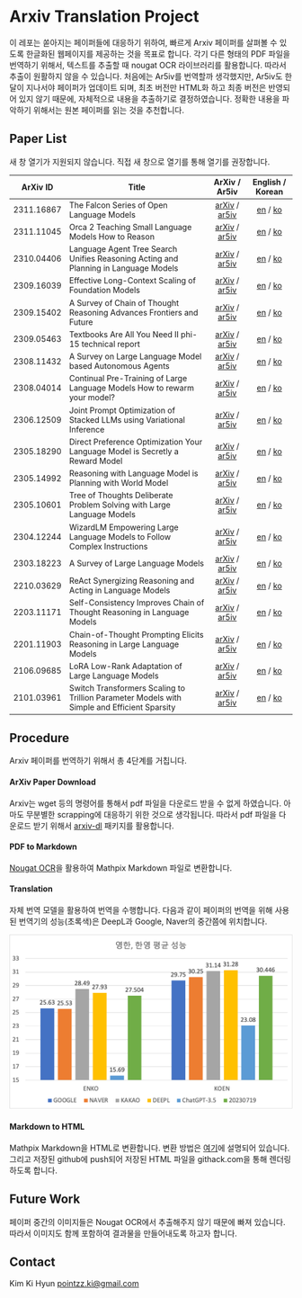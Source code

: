 # Arxiv Translation Project

이 레포는 쏟아지는 페이퍼들에 대응하기 위하여, 빠르게 Arxiv 페이퍼를 살펴볼 수 있도록 한글화된 웹페이지를 제공하는 것을 목표로 합니다.
각기 다른 형태의 PDF 파일을 번역하기 위해서, 텍스트를 추출할 때 nougat OCR 라이브러리를 활용합니다.
따라서 추출이 원활하지 않을 수 있습니다.
처음에는 Ar5iv를 번역할까 생각했지만, Ar5iv도 한달이 지나서야 페이퍼가 업데이트 되며, 최초 버전만 HTML화 하고 최종 버전은 반영되어 있지 않기 때문에, 자체적으로 내용을 추출하기로 결정하였습니다.
정확한 내용을 파악하기 위해서는 원본 페이퍼를 읽는 것을 추천합니다.

## Paper List

새 창 열기가 지원되지 않습니다. 직접 새 창으로 열기를 통해 열기를 권장합니다.

| ArXiv ID | Title | ArXiv / Ar5iv | English / Korean |
|:--------:|-------|:-------------:|:----------------:|
| 2311.16867 | The Falcon Series of Open Language Models | [arXiv](https://arxiv.org/abs/2311.16867) / [ar5iv](https://ar5iv.org/abs/2311.16867) | [en](https://raw.githack.com/kh-kim/arxiv-translator/master/papers/2311.16867/paper.en.html) / [ko](https://raw.githack.com/kh-kim/arxiv-translator/master/papers/2311.16867/paper.ko.html) |
| 2311.11045 | Orca 2 Teaching Small Language Models How to Reason | [arXiv](https://arxiv.org/abs/2311.11045) / [ar5iv](https://ar5iv.org/abs/2311.11045) | [en](https://raw.githack.com/kh-kim/arxiv-translator/master/papers/2311.11045/paper.en.html) / [ko](https://raw.githack.com/kh-kim/arxiv-translator/master/papers/2311.11045/paper.ko.html) |
| 2310.04406 | Language Agent Tree Search Unifies Reasoning Acting and Planning in Language Models | [arXiv](https://arxiv.org/abs/2310.04406) / [ar5iv](https://ar5iv.org/abs/2310.04406) | [en](https://raw.githack.com/kh-kim/arxiv-translator/master/papers/2310.04406/paper.en.html) / [ko](https://raw.githack.com/kh-kim/arxiv-translator/master/papers/2310.04406/paper.ko.html) |
| 2309.16039 | Effective Long-Context Scaling of Foundation Models | [arXiv](https://arxiv.org/abs/2309.16039) / [ar5iv](https://ar5iv.org/abs/2309.16039) | [en](https://raw.githack.com/kh-kim/arxiv-translator/master/papers/2309.16039/paper.en.html) / [ko](https://raw.githack.com/kh-kim/arxiv-translator/master/papers/2309.16039/paper.ko.html) |
| 2309.15402 | A Survey of Chain of Thought Reasoning Advances Frontiers and Future | [arXiv](https://arxiv.org/abs/2309.15402) / [ar5iv](https://ar5iv.org/abs/2309.15402) | [en](https://raw.githack.com/kh-kim/arxiv-translator/master/papers/2309.15402/paper.en.html) / [ko](https://raw.githack.com/kh-kim/arxiv-translator/master/papers/2309.15402/paper.ko.html) |
| 2309.05463 | Textbooks Are All You Need II phi-15 technical report | [arXiv](https://arxiv.org/abs/2309.05463) / [ar5iv](https://ar5iv.org/abs/2309.05463) | [en](https://raw.githack.com/kh-kim/arxiv-translator/master/papers/2309.05463/paper.en.html) / [ko](https://raw.githack.com/kh-kim/arxiv-translator/master/papers/2309.05463/paper.ko.html) |
| 2308.11432 | A Survey on Large Language Model based Autonomous Agents | [arXiv](https://arxiv.org/abs/2308.11432) / [ar5iv](https://ar5iv.org/abs/2308.11432) | [en](https://raw.githack.com/kh-kim/arxiv-translator/master/papers/2308.11432/paper.en.html) / [ko](https://raw.githack.com/kh-kim/arxiv-translator/master/papers/2308.11432/paper.ko.html) |
| 2308.04014 | Continual Pre-Training of Large Language Models How to rewarm your model? | [arXiv](https://arxiv.org/abs/2308.04014) / [ar5iv](https://ar5iv.org/abs/2308.04014) | [en](https://raw.githack.com/kh-kim/arxiv-translator/master/papers/2308.04014/paper.en.html) / [ko](https://raw.githack.com/kh-kim/arxiv-translator/master/papers/2308.04014/paper.ko.html) |
| 2306.12509 | Joint Prompt Optimization of Stacked LLMs using Variational Inference | [arXiv](https://arxiv.org/abs/2306.12509) / [ar5iv](https://ar5iv.org/abs/2306.12509) | [en](https://raw.githack.com/kh-kim/arxiv-translator/master/papers/2306.12509/paper.en.html) / [ko](https://raw.githack.com/kh-kim/arxiv-translator/master/papers/2306.12509/paper.ko.html) |
| 2305.18290 | Direct Preference Optimization Your Language Model is Secretly a Reward Model | [arXiv](https://arxiv.org/abs/2305.18290) / [ar5iv](https://ar5iv.org/abs/2305.18290) | [en](https://raw.githack.com/kh-kim/arxiv-translator/master/papers/2305.18290/paper.en.html) / [ko](https://raw.githack.com/kh-kim/arxiv-translator/master/papers/2305.18290/paper.ko.html) |
| 2305.14992 | Reasoning with Language Model is Planning with World Model | [arXiv](https://arxiv.org/abs/2305.14992) / [ar5iv](https://ar5iv.org/abs/2305.14992) | [en](https://raw.githack.com/kh-kim/arxiv-translator/master/papers/2305.14992/paper.en.html) / [ko](https://raw.githack.com/kh-kim/arxiv-translator/master/papers/2305.14992/paper.ko.html) |
| 2305.10601 | Tree of Thoughts Deliberate Problem Solving with Large Language Models | [arXiv](https://arxiv.org/abs/2305.10601) / [ar5iv](https://ar5iv.org/abs/2305.10601) | [en](https://raw.githack.com/kh-kim/arxiv-translator/master/papers/2305.10601/paper.en.html) / [ko](https://raw.githack.com/kh-kim/arxiv-translator/master/papers/2305.10601/paper.ko.html) |
| 2304.12244 | WizardLM Empowering Large Language Models to Follow Complex Instructions | [arXiv](https://arxiv.org/abs/2304.12244) / [ar5iv](https://ar5iv.org/abs/2304.12244) | [en](https://raw.githack.com/kh-kim/arxiv-translator/master/papers/2304.12244/paper.en.html) / [ko](https://raw.githack.com/kh-kim/arxiv-translator/master/papers/2304.12244/paper.ko.html) |
| 2303.18223 | A Survey of Large Language Models | [arXiv](https://arxiv.org/abs/2303.18223) / [ar5iv](https://ar5iv.org/abs/2303.18223) | [en](https://raw.githack.com/kh-kim/arxiv-translator/master/papers/2303.18223/paper.en.html) / [ko](https://raw.githack.com/kh-kim/arxiv-translator/master/papers/2303.18223/paper.ko.html) |
| 2210.03629 | ReAct Synergizing Reasoning and Acting in Language Models | [arXiv](https://arxiv.org/abs/2210.03629) / [ar5iv](https://ar5iv.org/abs/2210.03629) | [en](https://raw.githack.com/kh-kim/arxiv-translator/master/papers/2210.03629/paper.en.html) / [ko](https://raw.githack.com/kh-kim/arxiv-translator/master/papers/2210.03629/paper.ko.html) |
| 2203.11171 | Self-Consistency Improves Chain of Thought Reasoning in Language Models | [arXiv](https://arxiv.org/abs/2203.11171) / [ar5iv](https://ar5iv.org/abs/2203.11171) | [en](https://raw.githack.com/kh-kim/arxiv-translator/master/papers/2203.11171/paper.en.html) / [ko](https://raw.githack.com/kh-kim/arxiv-translator/master/papers/2203.11171/paper.ko.html) |
| 2201.11903 | Chain-of-Thought Prompting Elicits Reasoning in Large Language Models | [arXiv](https://arxiv.org/abs/2201.11903) / [ar5iv](https://ar5iv.org/abs/2201.11903) | [en](https://raw.githack.com/kh-kim/arxiv-translator/master/papers/2201.11903/paper.en.html) / [ko](https://raw.githack.com/kh-kim/arxiv-translator/master/papers/2201.11903/paper.ko.html) |
| 2106.09685 | LoRA Low-Rank Adaptation of Large Language Models | [arXiv](https://arxiv.org/abs/2106.09685) / [ar5iv](https://ar5iv.org/abs/2106.09685) | [en](https://raw.githack.com/kh-kim/arxiv-translator/master/papers/2106.09685/paper.en.html) / [ko](https://raw.githack.com/kh-kim/arxiv-translator/master/papers/2106.09685/paper.ko.html) |
| 2101.03961 | Switch Transformers Scaling to Trillion Parameter Models with Simple and Efficient Sparsity | [arXiv](https://arxiv.org/abs/2101.03961) / [ar5iv](https://ar5iv.org/abs/2101.03961) | [en](https://raw.githack.com/kh-kim/arxiv-translator/master/papers/2101.03961/paper.en.html) / [ko](https://raw.githack.com/kh-kim/arxiv-translator/master/papers/2101.03961/paper.ko.html) |

## Procedure

Arxiv 페이퍼를 번역하기 위해서 총 4단계를 거칩니다.

#### ArXiv Paper Download

Arxiv는 wget 등의 명령어를 통해서 pdf 파일을 다운로드 받을 수 없게 하였습니다.
아마도 무분별한 scrapping에 대응하기 위한 것으로 생각됩니다.
따라서 pdf 파일을 다운로드 받기 위해서 [arxiv-dl](https://pypi.org/project/arxiv-dl/) 패키지를 활용합니다.

#### PDF to Markdown

[Nougat OCR](https://github.com/facebookresearch/nougat)을 활용하여 Mathpix Markdown 파일로 변환합니다.

#### Translation

자체 번역 모델을 활용하여 번역을 수행합니다.
다음과 같이 페이퍼의 번역을 위해 사용된 번역기의 성능(초록색)은 DeepL과 Google, Naver의 중간쯤에 위치합니다.

![NMT Evaluation Results](assets/nmt_eval.png)

#### Markdown to HTML

Mathpix Markdown을 HTML로 변환합니다.
변환 방법은 [여기](https://github.com/Mathpix/mathpix-markdown-it/tree/master?tab=readme-ov-file#using-mathpix-markdown-it-in-web-browsers)에 설명되어 있습니다.
그리고 저장된 github에 push되어 저장된 HTML 파일을 githack.com을 통해 렌더링하도록 합니다.

## Future Work

페이퍼 중간의 이미지들은 Nougat OCR에서 추출해주지 않기 때문에 빠져 있습니다.
따라서 이미지도 함께 포함하여 결과물을 만들어내도록 하고자 합니다.

## Contact

Kim Ki Hyun
pointzz.ki@gmail.com